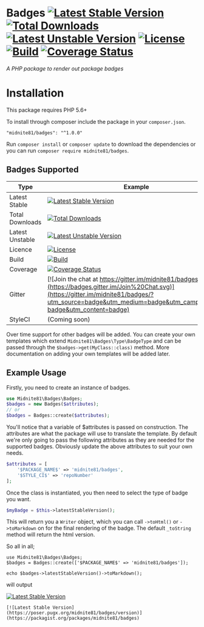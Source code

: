 # Badges [![Latest Stable Version](https://poser.pugx.org/midnite81/badges/version)](https://packagist.org/packages/midnite81/badges) [![Total Downloads](https://poser.pugx.org/midnite81/badges/downloads)](https://packagist.org/packages/midnite81/badges) [![Latest Unstable Version](https://poser.pugx.org/midnite81/badges/v/unstable)](https://packagist.org/packages/midnite81/badges) [![License](https://poser.pugx.org/midnite81/badges/license.svg)](https://packagist.org/packages/midnite81/badges) [![Build](https://travis-ci.org/midnite81/badges.svg?branch=master)](https://travis-ci.org/midnite81/badges) [![Coverage Status](https://coveralls.io/repos/github/midnite81/badges/badge.svg?branch=master)](https://coveralls.io/github/midnite81/badges?branch=master)
_A PHP package to render out package badges_

# Installation

This package requires PHP 5.6+  

To install through composer include the package in your `composer.json`.

    "midnite81/badges": "^1.0.0"

Run `composer install` or `composer update` to download the dependencies or you can 
run `composer require midnite81/badges`.

## Badges Supported

| Type             | Example                                                                                                                                                    |
|------------------|------------------------------------------------------------------------------------------------------------------------------------------------------------|
|Latest Stable     |[![Latest Stable Version](https://poser.pugx.org/midnite81/badges/version)](https://packagist.org/packages/midnite81/badges)                                |
|Total Downloads   |[![Total Downloads](https://poser.pugx.org/midnite81/badges/downloads)](https://packagist.org/packages/midnite81/badges)                                    |
|Latest Unstable   |[![Latest Unstable Version](https://poser.pugx.org/midnite81/badges/v/unstable)](https://packagist.org/packages/midnite81/badges)                           |
|Licence           |[![License](https://poser.pugx.org/midnite81/badges/license.svg)](https://packagist.org/packages/midnite81/badges)                                          |
|Build             |[![Build](https://travis-ci.org/midnite81/badges.svg?branch=master)](https://travis-ci.org/midnite81/badges)                                                |
|Coverage          |[![Coverage Status](https://coveralls.io/repos/github/midnite81/badges/badge.svg?branch=master)](https://coveralls.io/github/midnite81/badges?branch=master)|
|Gitter            |[![Join the chat at https://gitter.im/midnite81/badges](https://badges.gitter.im/Join%20Chat.svg)](https://gitter.im/midnite81/badges/?utm_source=badge&utm_medium=badge&utm_campaign=pr-badge&utm_content=badge)                                                                                                                                              |
|StyleCI           |(Coming soon)                                                                                                                                               |

Over time support for other badges will be added. You can create your own templates which extend 
`Midnite81\Badges\Type\BadgeType` and can be passed through the `$badges->get(MyClass::class)` method. More 
documentation on adding your own templates will be added later.

## Example Usage

Firstly, you need to create an instance of badges. 

```php
use Midnite81\Badges\Badges;
$badges = new Badges($attributes);
// or 
$badges = Badges::create($attributes);
```

You'll notice that a variable of $attributes is passed on construction. The attributes are what the package will use
to translate the template. By default we're only going to pass the following attributes as they are needed for the 
supported badges. Obviously update the above attributes to suit your own needs. 

```php
$attributes = [
    '$PACKAGE_NAME$' => 'midnite81/badges', 
    '$STYLE_CI$' => 'repoNumber'
];
```

Once the class is instantiated, you then need to select the type of badge you want. 

```php
$myBadge = $this->latestStableVersion();
```

This will return you a `Writer` object, which you can call `->toHtml()` or `->toMarkdown` on for the final rendering 
of the badge. The default `_toString` method will return the html version.

So all in all; 

```
use Midnite81\Badges\Badges;
$badges = Badges::create(['$PACKAGE_NAME$' => 'midnite81/badges']); 

echo $badges->latestStableVersion()->toMarkdown(); 
```
will output

[![Latest Stable Version](https://poser.pugx.org/midnite81/badges/version)](https://packagist.org/packages/midnite81/badges)    

`[![Latest Stable Version](https://poser.pugx.org/midnite81/badges/version)](https://packagist.org/packages/midnite81/badges)` 